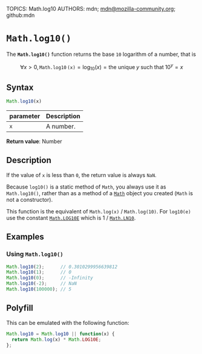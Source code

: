 TOPICS: Math.log10
AUTHORS: mdn; mdn@mozilla-community.org; github:mdn

# `Math.log10()`

The **`Math.log10()`** function returns the base `10` logarithm of a number, that is

$$
\forall x > 0, \mathtt{\operatorname{Math.log10}(x)} = \log_10(x) = \text{the unique} \; y \;
\text{such that} \; 10^y = x
$$

## Syntax

```javascript
Math.log10(x)
```

| parameter | Description |
| :-- | :-- |
| `x` | A number. |

**Return value**: Number

## Description

If the value of `x` is less than `0`, the return value is always `NaN`.

Because `log10()` is a static method of `Math`, you always use it as `Math.log10()`, rather than as
a method of a [`Math`](/en/webfrontend/Math) object you created (`Math` is not a constructor).

This function is the equivalent of `Math.log(x)` / `Math.log(10)`.  For `log10(e)` use the constant
[`Math.LOG10E`](/en/webfrontend/Math.LOG10E) which is 1 / [`Math.LN10`](/en/webfrontend/Math.LN10).

## Examples

### Using `Math.log10()`

```javascript
Math.log10(2);      // 0.3010299956639812
Math.log10(1);      // 0
Math.log10(0);      // -Infinity
Math.log10(-2);     // NaN
Math.log10(100000); // 5
```

## Polyfill

This can be emulated with the following function:

```javascript
Math.log10 = Math.log10 || function(x) {
  return Math.log(x) * Math.LOG10E;
};
```
